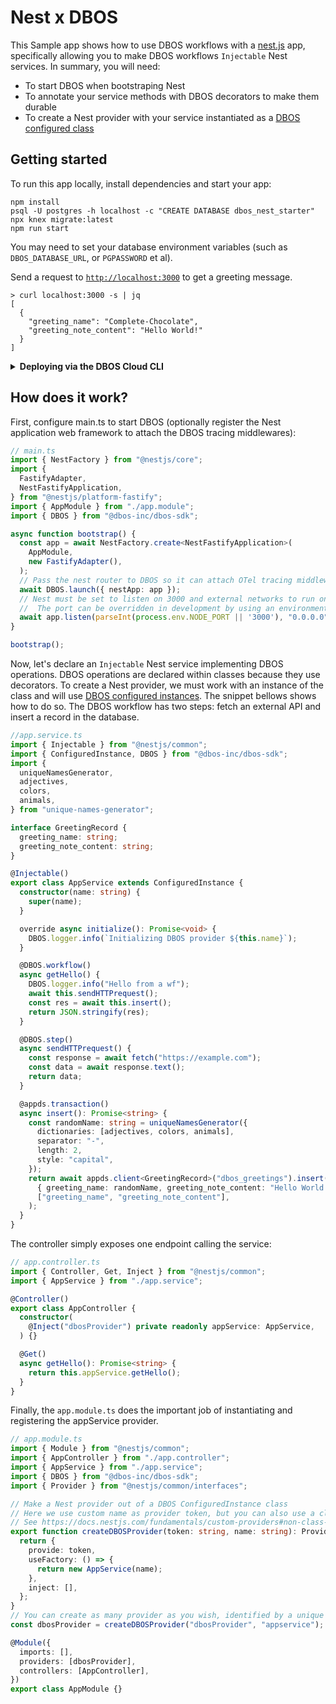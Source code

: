 # Nest x DBOS

This Sample app shows how to use DBOS workflows with a [nest.js](https://nestjs.com/) app, specifically allowing you to make DBOS workflows `Injectable` Nest services. In summary, you will need:
- To start DBOS when bootstraping Nest
- To annotate your service methods with DBOS decorators to make them durable
- To create a Nest provider with your service instantiated as a [DBOS configured class](https://docs.dbos.dev/typescript/reference/transactapi/dbos-class#decorating-instance-methods)

## Getting started

To run this app locally, install dependencies and start your app:

```shell
npm install
psql -U postgres -h localhost -c "CREATE DATABASE dbos_nest_starter"
npx knex migrate:latest
npm run start
```

You may need to set your database environment variables (such as `DBOS_DATABASE_URL`, or `PGPASSWORD` et al).

Send a request to [`http://localhost:3000`](http://localhost:3000) to get a greeting message.

```shell
> curl localhost:3000 -s | jq
[
  {
    "greeting_name": "Complete-Chocolate",
    "greeting_note_content": "Hello World!"
  }
]
```

<details>
<summary><strong>Deploying via the DBOS Cloud CLI</strong></summary>

You can also deploy this app via the DBOS Cloud CLI.
Install it globally with this command:

```shell
npm i -g @dbos-inc/dbos-cloud
```

Then, run this command to deploy your app:

```shell
dbos-cloud app deploy
```

</details>

## How does it work?

First, configure main.ts to start DBOS (optionally register the Nest application web framework to attach the DBOS tracing middlewares):

```typescript
// main.ts
import { NestFactory } from "@nestjs/core";
import {
  FastifyAdapter,
  NestFastifyApplication,
} from "@nestjs/platform-fastify";
import { AppModule } from "./app.module";
import { DBOS } from "@dbos-inc/dbos-sdk";

async function bootstrap() {
  const app = await NestFactory.create<NestFastifyApplication>(
    AppModule,
    new FastifyAdapter(),
  );
  // Pass the nest router to DBOS so it can attach OTel tracing middlewares
  await DBOS.launch({ nestApp: app });
  // Nest must be set to listen on 3000 and external networks to run on DBOS Cloud.
  //  The port can be overridden in development by using an environment variable.
  await app.listen(parseInt(process.env.NODE_PORT || '3000'), "0.0.0.0");
}

bootstrap();
```

Now, let's declare an `Injectable` Nest service implementing DBOS operations.
DBOS operations are declared within classes because they use decorators. To create a Nest provider, we must work with an instance of the class and will use [DBOS configured instances](https://docs.dbos.dev/typescript/reference/transactapi/dbos-class#decorating-instance-methods). The snippet bellows shows how to do so.
The DBOS workflow has two steps: fetch an external API and insert a record in the database.

```typescript
//app.service.ts
import { Injectable } from "@nestjs/common";
import { ConfiguredInstance, DBOS } from "@dbos-inc/dbos-sdk";
import {
  uniqueNamesGenerator,
  adjectives,
  colors,
  animals,
} from "unique-names-generator";

interface GreetingRecord {
  greeting_name: string;
  greeting_note_content: string;
}

@Injectable()
export class AppService extends ConfiguredInstance {
  constructor(name: string) {
    super(name);
  }

  override async initialize(): Promise<void> {
    DBOS.logger.info(`Initializing DBOS provider ${this.name}`);
  }

  @DBOS.workflow()
  async getHello() {
    DBOS.logger.info("Hello from a wf");
    await this.sendHTTPrequest();
    const res = await this.insert();
    return JSON.stringify(res);
  }

  @DBOS.step()
  async sendHTTPrequest() {
    const response = await fetch("https://example.com");
    const data = await response.text();
    return data;
  }

  @appds.transaction()
  async insert(): Promise<string> {
    const randomName: string = uniqueNamesGenerator({
      dictionaries: [adjectives, colors, animals],
      separator: "-",
      length: 2,
      style: "capital",
    });
    return await appds.client<GreetingRecord>("dbos_greetings").insert(
      { greeting_name: randomName, greeting_note_content: "Hello World!" },
      ["greeting_name", "greeting_note_content"],
    );
  }
}
```

The controller simply exposes one endpoint calling the service:

```typescript
// app.controller.ts
import { Controller, Get, Inject } from "@nestjs/common";
import { AppService } from "./app.service";

@Controller()
export class AppController {
  constructor(
    @Inject("dbosProvider") private readonly appService: AppService,
  ) {}

  @Get()
  async getHello(): Promise<string> {
    return this.appService.getHello();
  }
}
```

Finally, the `app.module.ts` does the important job of instantiating and registering the appService provider.

```typescript
// app.module.ts
import { Module } from "@nestjs/common";
import { AppController } from "./app.controller";
import { AppService } from "./app.service";
import { DBOS } from "@dbos-inc/dbos-sdk";
import { Provider } from "@nestjs/common/interfaces";

// Make a Nest provider out of a DBOS ConfiguredInstance class
// Here we use custom name as provider token, but you can also use a class name, JavaScript symbols or TypeScript enums
// See https://docs.nestjs.com/fundamentals/custom-providers#non-class-based-provider-tokens
export function createDBOSProvider(token: string, name: string): Provider {
  return {
    provide: token,
    useFactory: () => {
      return new AppService(name);
    },
    inject: [],
  };
}
// You can create as many provider as you wish, identified by a unique token ("dbosProvider" in this case)
const dbosProvider = createDBOSProvider("dbosProvider", "appservice");

@Module({
  imports: [],
  providers: [dbosProvider],
  controllers: [AppController],
})
export class AppModule {}
```
